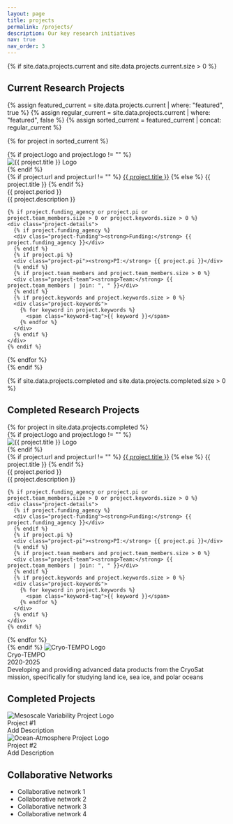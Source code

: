 ```yaml
---
layout: page
title: projects
permalink: /projects/
description: Our key research initiatives
nav: true
nav_order: 3
---
```


<!-- Current Research Projects -->
{% if site.data.projects.current and site.data.projects.current.size > 0 %}
## Current Research Projects

<div class="project-cards">
{% assign featured_current = site.data.projects.current | where: "featured", true %}
{% assign regular_current = site.data.projects.current | where: "featured", false %}
{% assign sorted_current = featured_current | concat: regular_current %}

{% for project in sorted_current %}
  <div class="project-card {% if project.featured %}featured-project{% endif %}">
    {% if project.logo and project.logo != "" %}
    <div class="project-logo-container">
      <img class="project-logo" src="{{ '/assets/img/projects/' | append: project.logo | relative_url }}" alt="{{ project.title }} Logo">
    </div>
    {% endif %}
    <div class="project-title">
      {% if project.url and project.url != "" %}
        <a href="{{ project.url }}" target="_blank">{{ project.title }}</a>
      {% else %}
        {{ project.title }}
      {% endif %}
    </div>
    <div class="project-meta">{{ project.period }}</div>
    <div class="project-desc">{{ project.description }}</div>
    
    {% if project.funding_agency or project.pi or project.team_members.size > 0 or project.keywords.size > 0 %}
    <div class="project-details">
      {% if project.funding_agency %}
      <div class="project-funding"><strong>Funding:</strong> {{ project.funding_agency }}</div>
      {% endif %}
      {% if project.pi %}
      <div class="project-pi"><strong>PI:</strong> {{ project.pi }}</div>
      {% endif %}
      {% if project.team_members and project.team_members.size > 0 %}
      <div class="project-team"><strong>Team:</strong> {{ project.team_members | join: ", " }}</div>
      {% endif %}
      {% if project.keywords and project.keywords.size > 0 %}
      <div class="project-keywords">
        {% for keyword in project.keywords %}
          <span class="keyword-tag">{{ keyword }}</span>
        {% endfor %}
      </div>
      {% endif %}
    </div>
    {% endif %}
  </div>
{% endfor %}
</div>
{% endif %}

<!-- Completed Research Projects -->
{% if site.data.projects.completed and site.data.projects.completed.size > 0 %}
## Completed Research Projects

<div class="project-cards completed-projects">
{% for project in site.data.projects.completed %}
  <div class="project-card completed">
    {% if project.logo and project.logo != "" %}
    <div class="project-logo-container">
      <img class="project-logo" src="{{ '/assets/img/projects/' | append: project.logo | relative_url }}" alt="{{ project.title }} Logo">
    </div>
    {% endif %}
    <div class="project-title">
      {% if project.url and project.url != "" %}
        <a href="{{ project.url }}" target="_blank">{{ project.title }}</a>
      {% else %}
        {{ project.title }}
      {% endif %}
    </div>
    <div class="project-meta">{{ project.period }}</div>
    <div class="project-desc">{{ project.description }}</div>
    
    {% if project.funding_agency or project.pi or project.team_members.size > 0 or project.keywords.size > 0 %}
    <div class="project-details">
      {% if project.funding_agency %}
      <div class="project-funding"><strong>Funding:</strong> {{ project.funding_agency }}</div>
      {% endif %}
      {% if project.pi %}
      <div class="project-pi"><strong>PI:</strong> {{ project.pi }}</div>
      {% endif %}
      {% if project.team_members and project.team_members.size > 0 %}
      <div class="project-team"><strong>Team:</strong> {{ project.team_members | join: ", " }}</div>
      {% endif %}
      {% if project.keywords and project.keywords.size > 0 %}
      <div class="project-keywords">
        {% for keyword in project.keywords %}
          <span class="keyword-tag">{{ keyword }}</span>
        {% endfor %}
      </div>
      {% endif %}
    </div>
    {% endif %}
  </div>
{% endfor %}
</div>
{% endif %}
      <img class="project-logo" src="{{ '/assets/img/projects/Cryo-TEMPO_logo.png' | relative_url }}" alt="Cryo-TEMPO Logo">
    </div>
    <div class="project-title">Cryo-TEMPO</div>
    <div class="project-meta">2020-2025</div>
    <div class="project-desc">Developing and providing advanced data products from the CryoSat mission, specifically for studying land ice, sea ice, and polar oceans</div>
  </div>
</div>

## Completed Projects

<div class="project-cards completed">
  <div class="project-card">
    <div class="project-logo-container">
      <img class="project-logo" src="{{ '/assets/img/projects/mesoscale_logo.svg' | relative_url }}" alt="Mesoscale Variability Project Logo">
    </div>
    <div class="project-title">Project #1</div>
    <!-- <div class="project-meta">XXXX-XXXX</div> -->
    <div class="project-desc">Add Description</div>
  </div>
  
  <div class="project-card">
    <div class="project-logo-container">
      <img class="project-logo" src="{{ '/assets/img/projects/interaction_logo.svg' | relative_url }}" alt="Ocean-Atmosphere Project Logo">
    </div>
    <div class="project-title">Project #2</div>
    <!-- <div class="project-meta">XXXX-XXXX</div> -->
    <div class="project-desc">Add Description</div>
  </div>
</div>

## Collaborative Networks
<!--
<ul class="collab-list">
  <li><strong>Global Ocean Observing System (GOOS)</strong></li>
  <li><strong>Mediterranean Ocean Observing System (MOOSE)</strong></li>
  <li><strong>International SWOT Science Team</strong></li>
  <li><strong>Copernicus Marine Service (CMEMS)</strong></li>
</ul>
-->
<ul class="collab-list">
  <li>Collaborative network 1</li>
  <li>Collaborative network 2</li>
  <li>Collaborative network 3</li>
  <li>Collaborative network 4</li>
</ul>
